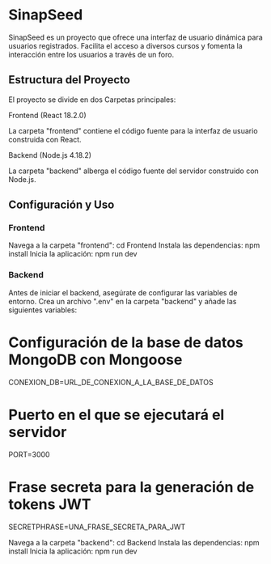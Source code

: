 # SinapSeed

SinapSeed es un proyecto que ofrece una interfaz de usuario dinámica para usuarios registrados. Facilita el acceso a diversos cursos y fomenta la interacción entre los usuarios a través de un foro.

 ## Estructura del Proyecto

El proyecto se divide en dos Carpetas principales:

 Frontend (React 18.2.0)

La carpeta "frontend" contiene el código fuente para la interfaz de usuario construida con React.


 Backend (Node.js 4.18.2)

La carpeta "backend" alberga el código fuente del servidor construido con Node.js. 



 ## Configuración y Uso

 ### Frontend
  Navega a la carpeta "frontend":
    cd Frontend
   Instala las dependencias:
   npm install
   Inicia la aplicación:
   npm run dev

 ### Backend
   Antes de iniciar el backend, asegúrate de configurar las variables de entorno. Crea un archivo ".env" en la carpeta "backend" y añade las siguientes variables:

  # Configuración de la base de datos MongoDB con Mongoose
CONEXION_DB=URL_DE_CONEXION_A_LA_BASE_DE_DATOS

# Puerto en el que se ejecutará el servidor
PORT=3000

# Frase secreta para la generación de tokens JWT
SECRETPHRASE=UNA_FRASE_SECRETA_PARA_JWT
   
   Navega a la carpeta "backend":
    cd Backend
   Instala las dependencias:
   npm install
   Inicia la aplicación:
   npm run dev

